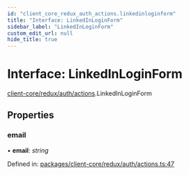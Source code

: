 ```yaml
---
id: "client_core_redux_auth_actions.linkedinloginform"
title: "Interface: LinkedInLoginForm"
sidebar_label: "LinkedInLoginForm"
custom_edit_url: null
hide_title: true
---
```


# Interface: LinkedInLoginForm

[client-core/redux/auth/actions](../modules/client_core_redux_auth_actions.md).LinkedInLoginForm

## Properties

### email

• **email**: *string*

Defined in: [packages/client-core/redux/auth/actions.ts:47](https://github.com/xr3ngine/xr3ngine/blob/5c3dcaef1/packages/client-core/redux/auth/actions.ts#L47)
